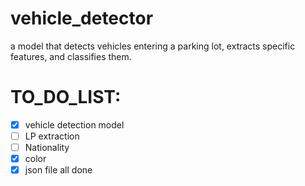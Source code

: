 # vehicle_detector
a model  that detects vehicles entering a parking lot, extracts specific features, and classifies them.


# TO_DO_LIST:

- [x] vehicle detection model    
- [ ] LP extraction              
- [ ] Nationality                
- [x] color                     
- [x] json file all done 
